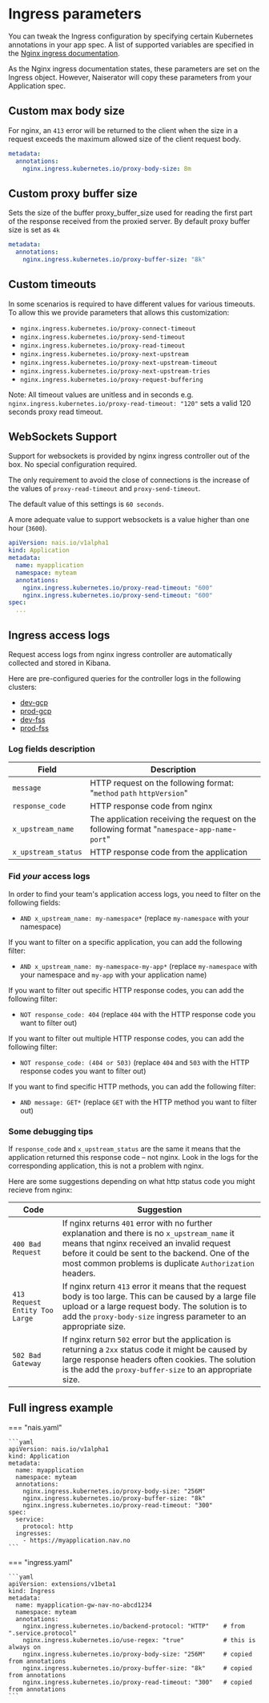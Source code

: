 # Ingress parameters

You can tweak the Ingress configuration by specifying certain Kubernetes annotations in your app spec.
A list of supported variables are specified in the
[Nginx ingress documentation](https://kubernetes.github.io/ingress-nginx/user-guide/nginx-configuration/annotations/).

As the Nginx ingress documentation states, these parameters are set on the Ingress object.
However, Naiserator will copy these parameters from your Application spec.

## Custom max body size

For nginx, an `413` error will be returned to the client when the size in a request exceeds the maximum allowed size of the client request body.

```yaml
metadata:
  annotations:
    nginx.ingress.kubernetes.io/proxy-body-size: 8m
```

## Custom proxy buffer size

Sets the size of the buffer proxy_buffer_size used for reading the first part of the response received from the proxied server. By default proxy buffer size is set as `4k`

```yaml
metadata:
  annotations:
    nginx.ingress.kubernetes.io/proxy-buffer-size: "8k"
```

## Custom timeouts

In some scenarios is required to have different values for various timeouts. To allow this we provide parameters that allows this customization:
* `nginx.ingress.kubernetes.io/proxy-connect-timeout`
* `nginx.ingress.kubernetes.io/proxy-send-timeout`
* `nginx.ingress.kubernetes.io/proxy-read-timeout`
* `nginx.ingress.kubernetes.io/proxy-next-upstream`
* `nginx.ingress.kubernetes.io/proxy-next-upstream-timeout`
* `nginx.ingress.kubernetes.io/proxy-next-upstream-tries`
* `nginx.ingress.kubernetes.io/proxy-request-buffering`

Note: All timeout values are unitless and in seconds e.g. `nginx.ingress.kubernetes.io/proxy-read-timeout: "120"` sets a valid 120 seconds proxy read timeout.

## WebSockets Support

Support for websockets is provided by nginx ingress controller out of the box. No special configuration required.

The only requirement to avoid the close of connections is the increase of the values of `proxy-read-timeout` and `proxy-send-timeout`.

The default value of this settings is `60 seconds`.

A more adequate value to support websockets is a value higher than one hour (`3600`).

```yaml
apiVersion: nais.io/v1alpha1
kind: Application
metadata:
  name: myapplication
  namespace: myteam
  annotations:
    nginx.ingress.kubernetes.io/proxy-read-timeout: "600"
    nginx.ingress.kubernetes.io/proxy-send-timeout: "600"
spec:
  ...
```

## Ingress access logs

Request access logs from nginx ingress controller are automatically collected and stored in Kibana.

Here are pre-configured queries for the controller logs in the following clusters:

* [dev-gcp](https://logs.adeo.no/goto/82988ce0-3396-11ed-b3e8-d969437dd878)
* [prod-gcp](https://logs.adeo.no/goto/8ac4d5e0-3396-11ed-b3e8-d969437dd878)
* [dev-fss](https://logs.adeo.no/goto/97748420-3396-11ed-b3e8-d969437dd878)
* [prod-fss](https://logs.adeo.no/goto/a2b58730-3396-11ed-b3e8-d969437dd878)

### Log fields description

| Field | Description |
|-------|-------------|
| `message` | HTTP request on the following format: "`method` `path` `httpVersion`" |
| `response_code` | HTTP response code from nginx |
| `x_upstream_name` | The application receiving the request on the following format "`namespace`-`app-name`-`port`"
| `x_upstream_status` | HTTP response code from the application |

### Fid _your_ access logs

In order to find your team's application access logs, you need to filter on the following fields:

* `AND x_upstream_name: my-namespace*` (replace `my-namespace` with your namespace)

If you want to filter on a specific application, you can add the following filter:

* `AND x_upstream_name: my-namespace-my-app*` (replace `my-namespace` with your namespace and `my-app` with your application name)

If you want to filter out specific HTTP response codes, you can add the following filter:

* `NOT response_code: 404` (replace `404` with the HTTP response code you want to filter out)

If you want to filter out multiple HTTP response codes, you can add the following filter:

* `NOT response_code: (404 or 503)` (replace `404` and `503` with the HTTP response codes you want to filter out)

If you want to find specific HTTP methods, you can add the following filter:

* `AND message: GET*` (replace `GET` with the HTTP method you want to filter out)

### Some debugging tips

If `response_code` and `x_upstream_status` are the same it means that the application returned this response code – not nginx. Look in the logs for the corresponding application, this is not a problem with nginx.

Here are some suggestions depending on what http status code you might recieve from nginx:

| Code | Suggestion |
|------|------------|
| `400 Bad Request` | If nginx returns `401` error with no further explanation and there is no `x_upstream_name` it means that nginx received an invalid request before it could be sent to the backend. One of the most common problems is duplicate `Authorization` headers. |
| `413 Request Entity Too Large` | If nginx return `413` error it means that the request body is too large. This can be caused by a large file upload or a large request body. The solution is to add the `proxy-body-size` ingress parameter to an appropriate size. |
| `502 Bad Gateway` | If nginx return `502` error but the application is returning a `2xx` status code it might be caused by large response headers often cookies. The solution is the add the `proxy-buffer-size` to an appropriate size. |

## Full ingress example

=== "nais.yaml"

    ```yaml
    apiVersion: nais.io/v1alpha1
    kind: Application
    metadata:
      name: myapplication
      namespace: myteam
      annotations:
        nginx.ingress.kubernetes.io/proxy-body-size: "256M"
        nginx.ingress.kubernetes.io/proxy-buffer-size: "8k"
        nginx.ingress.kubernetes.io/proxy-read-timeout: "300"
    spec:
      service:
        protocol: http
      ingresses:
        - https://myapplication.nav.no
    ```

=== "ingress.yaml"

    ```yaml
    apiVersion: extensions/v1beta1
    kind: Ingress
    metadata:
      name: myapplication-gw-nav-no-abcd1234
      namespace: myteam
      annotations:
        nginx.ingress.kubernetes.io/backend-protocol: "HTTP"    # from ".service.protocol"
        nginx.ingress.kubernetes.io/use-regex: "true"           # this is always on
        nginx.ingress.kubernetes.io/proxy-body-size: "256M"     # copied from annotations
        nginx.ingress.kubernetes.io/proxy-buffer-size: "8k"     # copied from annotations
        nginx.ingress.kubernetes.io/proxy-read-timeout: "300"   # copied from annotations
    ```
